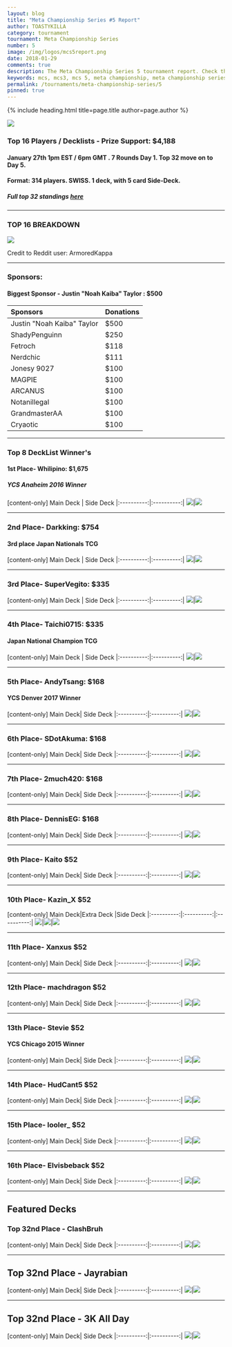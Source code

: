 ```yaml
---
layout: blog
title: "Meta Championship Series #5 Report"
author: TOASTYKILLA
category: tournament
tournament: Meta Championship Series
number: 5
image: /img/logos/mcs5report.png
date: 2018-01-29
comments: true
description: The Meta Championship Series 5 tournament report. Check the prize winners and their decks here.
keywords: mcs, mcs3, mcs 5, meta championship, meta championship series, meta championship 5, meta championship series 5, mcs decks, mcs3 decks
permalink: /tournaments/meta-championship-series/5
pinned: true
---
```


{% include heading.html title=page.title author=page.author %}

![](https://media.discordapp.net/attachments/380762490931249172/407748286175379476/MCS5_Event_Report_Thumbnail.png?width=1000&height=400)

### Top 16 Players / Decklists - Prize Support: $4,188

#### January 27th 1pm EST / 6pm GMT . 7 Rounds Day 1. Top 32 move on to Day 5. 

#### Format: 314 players. SWISS. 1 deck, with 5 card Side-Deck.

##### Full top 32 standings [here](https://smash.gg/tournament/meta-championship-series-v/events/mcs-v/standings)

---------- 

### TOP 16 BREAKDOWN

![](https://media.discordapp.net/attachments/388780826596343814/407563057565270030/v53JacW.jpg?width=900&height=400)

Credit to Reddit user: ArmoredKappa

----------

### Sponsors:
#### Biggest Sponsor - Justin "Noah Kaiba" Taylor : $500

|Sponsors|Donations
| :------- | :---- |
|Justin "Noah Kaiba" Taylor| $500|
|ShadyPenguinn|$250|
|Fetroch| $118|
|Nerdchic|$111|
|Jonesy 9027|$100|
|MAGPIE|$100|
|ARCANUS|$100|
|Notanillegal|$100|
|GrandmasterAA|$100|
|Cryaotic|$100|

----------

### Top 8 DeckList Winner's

#### 1st Place- Whilipino: $1,675
##### YCS Anaheim 2016 Winner 

[content-only]
Main Deck | Side Deck
|:----------:|:----------:|
![](https://i.imgur.com/fbDpCCm.png)|![](https://i.imgur.com/zYthBiV.png)

----------

### ​2nd Place- Darkking: $754
#### 3rd place Japan Nationals TCG

[content-only]
Main Deck | Side Deck
|:----------:|:----------:|
![](https://i.imgur.com/GGakUk6.jpg)|![](https://i.imgur.com/1ChxUHy.jpg)

----------

### ​3rd Place- SuperVegito: $335

[content-only]
Main Deck | Side Deck
|:----------:|:----------:|
![](https://i.imgur.com/VkGWrsP.png)|![](https://i.imgur.com/HxubKBn.png)

----------

### ​4th Place- Taichi0715: $335
#### Japan National Champion TCG

[content-only]
Main Deck | Side Deck
|:----------:|:----------:|
![](https://i.imgur.com/Rm84xrw.png)|![](https://i.imgur.com/l8x4b6l.png)

----------

### ​5th Place- AndyTsang: $168
#### YCS Denver 2017 Winner

[content-only]
Main Deck| Side Deck
|:----------:|:----------:|
![](https://i.imgur.com/S8ChsSo.png)|![](https://i.imgur.com/NaEH1Ln.png)

----------

### 6​th Place- SDotAkuma: $168

[content-only]
Main Deck| Side Deck
|:----------:|:----------:|
![](https://i.imgur.com/Sv6qHTw.jpg)|![](https://i.imgur.com/TQex8ZG.png)

----------

### ​7th Place- 2much420: $168

[content-only]
Main Deck| Side Deck
|:----------:|:----------:|
![](https://i.imgur.com/NyrydCP.png)|![](https://i.imgur.com/AOrJbxM.png)

----------

### ​8th Place- DennisEG: $168

[content-only]
Main Deck| Side Deck
|:----------:|:----------:|
![](https://i.imgur.com/ySIDdTc.png)|![](https://i.imgur.com/UUyqwwT.png)

----------

###  9th Place- Kaito $52

[content-only]
Main Deck| Side Deck
|:----------:|:----------:|
![](https://i.imgur.com/TzYIC7e.png)|![](https://i.imgur.com/FK0NEYU.png)

----------

###  10th Place- Kazin_X  $52

[content-only]
Main Deck|Extra Deck |Side Deck
|:----------:|:----------:|:----------:|
![](https://i.imgur.com/foE1UEW.jpg)|![](https://i.imgur.com/PEyjWMC.jpg)|![](https://i.imgur.com/wY30Mi9.jpg)

----------

###  11th Place- Xanxus $52

[content-only]
Main Deck| Side Deck
|:----------:|:----------:|
![](https://i.imgur.com/GQ50T24.png)|![](https://i.imgur.com/MNvNwUS.png)

----------

###  12th Place- machdragon $52

[content-only]
Main Deck| Side Deck
|:----------:|:----------:|
![](https://i.imgur.com/yTeNf3E.png)|![](https://i.imgur.com/fAT4MI0.png)

----------

###  13th Place- Stevie $52
#### YCS Chicago 2015 Winner

[content-only]
Main Deck| Side Deck
|:----------:|:----------:|
![](https://i.imgur.com/Ez1YLNd.png)|![](https://i.imgur.com/ds6oGQO.png)

----------

###  14th Place- HudCant5 $52

[content-only]
Main Deck| Side Deck
|:----------:|:----------:|
![](https://i.imgur.com/epupQnZ.png)|![](https://i.imgur.com/t4qWnlh.png)

----------

###  15th Place- looler_ $52

[content-only]
Main Deck| Side Deck
|:----------:|:----------:|
![](https://i.imgur.com/s5ENL2H.png)|![](https://i.imgur.com/yMQtlgr.png)

----------
###  16th Place- Elvisbeback $52

[content-only]
Main Deck| Side Deck
|:----------:|:----------:|
![](https://i.imgur.com/eidBzed.png)|![](https://i.imgur.com/o7LclUy.png)

----------

## Featured Decks
### Top 32nd Place - ClashBruh

[content-only]
Main Deck| Side Deck
|:----------:|:----------:|
![](https://i.imgur.com/Qtqnwlj.jpg)|![](https://i.imgur.com/moLzld4.jpg)

----------

## Top 32nd Place - Jayrabian

[content-only]
Main Deck| Side Deck
|:----------:|:----------:|
![](https://i.imgur.com/CrSoHxQ.png)|![](https://i.imgur.com/MVjUJc3.png)

----------

## Top 32nd Place - 3K All Day

[content-only]
Main Deck| Side Deck
|:----------:|:----------:|
![](https://i.imgur.com/Lx6Nyds.png)|![](https://i.imgur.com/OyF0PD4.png)
